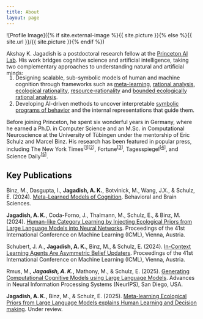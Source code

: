 ```yaml
---
title: About
layout: page
---
```

![Profile Image]({% if site.external-image %}{{ site.picture }}{% else %}{{ site.url }}/{{ site.picture }}{% endif %})

<p>
  Akshay K. Jagadish is a postdoctoral research fellow at the <a href="https://ai.princeton.edu/ai-lab/people/postdocs-and-scholars">Princeton AI Lab</a>. His work bridges cognitive science and artificial intelligence, taking two complementary approaches to understanding natural and artificial minds:
</p>
<ol style="margin-top: -19px;">
  <li>Designing scalable, sub-symbolic models of human and machine cognition through frameworks such as <a href="https://arxiv.org/abs/2304.06729">meta-learning</a>, <a href="https://arxiv.org/abs/2402.03969">rational analysis</a>, <a href="https://arxiv.org/abs/2402.01821">ecological rationality</a>, <a href="https://osf.io/preprints/psyarxiv/ymve5">resource-rationality</a> and <a href="https://escholarship.org/uc/item/7k85s0j0">bounded ecologically rational analysis</a>.</li>
  <li>Developing AI-driven methods to uncover interpretable <a href="https://arxiv.org/pdf/2502.00879.pdf">symbolic programs of behavior</a> and the internal representations that guide them.</li>
</ol>
<p>
  Before joining Princeton, he spent six wonderful years in Germany, where he earned a Ph.D. in Computer Science and an M.Sc. in Computational Neuroscience at the University of Tübingen under the mentorship of Eric Schulz and Marcel Binz. His research has been featured in popular press, including The New York Times<sup>[<a href="http://www.nytimes.com/2025/03/17/science/chatgpt-digital-therapists-anxiety.html">1</a>][<a href="https://www.nytimes.com/2025/07/02/science/ai-psychology-mind.html">2</a>]</sup>, Fortune<sup>[<a href="https://fortune.com/2025/03/09/openai-chatgpt-anxiety-mindfulness-mental-health-intervention/?abc123">3</a>]</sup>, Tagesspiegel<sup>[<a href="https://www.tagesspiegel.de/wissen/wie-denkt-chatgpt-geht-ein-chatbot-zum-psychologen-11726375.html">4</a>]</sup>, and Science Daily<sup>[<a href="https://www.sciencedaily.com/releases/2025/03/250303141645.htm">5</a>]</sup>.
</p>

<h2>Key Publications</h2>

<p>
Binz, M., Dasgupta, I., <b>Jagadish, A. K.</b>, Botvinick, M., Wang, J.X., & Schulz, E. (2024). 
<a href="https://arxiv.org/abs/2304.06729/">Meta-Learned Models of Cognition</a>. Behavioral and Brain Sciences. 
<span style="vertical-align:-75%"></span><br>

<b>Jagadish, A. K.</b>, Coda-Forno, J., Thalmann, M., Schulz, E., & Binz, M. (2024). 
<a href="https://arxiv.org/abs/2402.01821">Human-like Category Learning by Injecting Ecological Priors from Large Language Models into Neural Networks</a>. 
Proceedings of the 41st International Conference on Machine Learning (ICML), Vienna, Austria. 
<span style="vertical-align:-75%"></span><br>

Schubert, J. A., <b>Jagadish, A. K.</b>, Binz, M., & Schulz, E. (2024). 
<a href="https://arxiv.org/abs/2402.03969">In-Context Learning Agents Are Asymmetric Belief Updaters</a>. 
Proceedings of the 41st International Conference on Machine Learning (ICML), Vienna, Austria. 
<span style="vertical-align:-75%"></span><br>

Rmus, M.*, <b>Jagadish, A. K.</b>*, Mathony, M., & Schulz, E. (2025). 
<a href="https://arxiv.org/pdf/2502.00879.pdf">Generating Computational Cognitive Models using Large Language Models</a>. 
Advances in Neural Information Processing Systems (NeurIPS), San Diego, USA. 
<span style="vertical-align:-75%"></span><br>

<b>Jagadish, A. K.</b>, Binz, M., & Schulz, E. (2025). 
<a href="">Meta-learning Ecological Priors from Large Language Models explains Human Learning and Decision making</a>. 
Under review. 
<span style="vertical-align:-75%"></span><br>
</p>


<!-- Coda-Forno, J., Witte, K., <b>Jagadish, A. K.</b>, Binz, M., & Schulz, E. (under review). <a href="https://arxiv.org/abs/2304.11111">Inducing anxiety in large language models increases exploration and bias</a>. <span style="vertical-align:-75%"></span><br> -->
<!-- <li><a href="https://osf.io/preprints/psyarxiv/j7fwb">“Chat-GPT on the Couch”: Mitigating State Anxiety in Large Language Models via Mindfulness-based Relaxation Techniques</a></li> 
-->
<!-- <b>Jagadish, A. K.</b>, Binz, M., Saanum, T., Wang, J.X., & Schulz, E. (under review). <a href="https://osf.io/preprints/psyarxiv/ymve5">Zero-shot compositional reasoning in a reinforcement learning setting</a>.<span style="vertical-align:-75%"></span> <br> -->
<!-- Coda-Forno, J., Witte, K., <b>Jagadish, A. K.</b>, Binz, M., & Schulz, E. (under review). <a href="https://arxiv.org/abs/2304.11111">Inducing anxiety in large language models increases exploration and bias</a>. <span style="vertical-align:-75%"></span><br> -->

